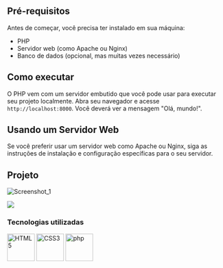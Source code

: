 ## Pré-requisitos
Antes de começar, você precisa ter instalado em sua máquina:

+ PHP
+ Servidor web (como Apache ou Nginx)
+ Banco de dados (opcional, mas muitas vezes necessário)

## Como executar
O PHP vem com um servidor embutido que você pode usar para executar seu projeto localmente.
Abra seu navegador e acesse ```http://localhost:8000```. Você deverá ver a mensagem "Olá, mundo!".

## Usando um Servidor Web
Se você preferir usar um servidor web como Apache ou Nginx, siga as instruções de instalação e configuração específicas para o seu servidor.

## Projeto
![Screenshot_1](https://github.com/amxanda/cardapio-php/assets/91753947/265a0cfe-85d7-44ab-84a7-9f15dd1a0d01)

<p align="">
  <img loading="lazy" src="http://img.shields.io/static/v1?label=STATUS&message=Finalizado&color=GREEN&style=for-the-badge"/>
</p>

<h3 align="left">Tecnologias utilizadas</h3>
<p align="left">
  <img width="64px" alt="HTML5" title="HTML5" src="https://cdn.jsdelivr.net/gh/devicons/devicon/icons/html5/html5-plain.svg" />
  <img width="64px" alt="CSS3" title="CSS3" src="https://cdn.jsdelivr.net/gh/devicons/devicon/icons/css3/css3-original.svg" />
  <img width="64px" alt="php" title="php" src="https://cdn.jsdelivr.net/gh/devicons/devicon@latest/icons/php/php-original.svg" />
</p>
